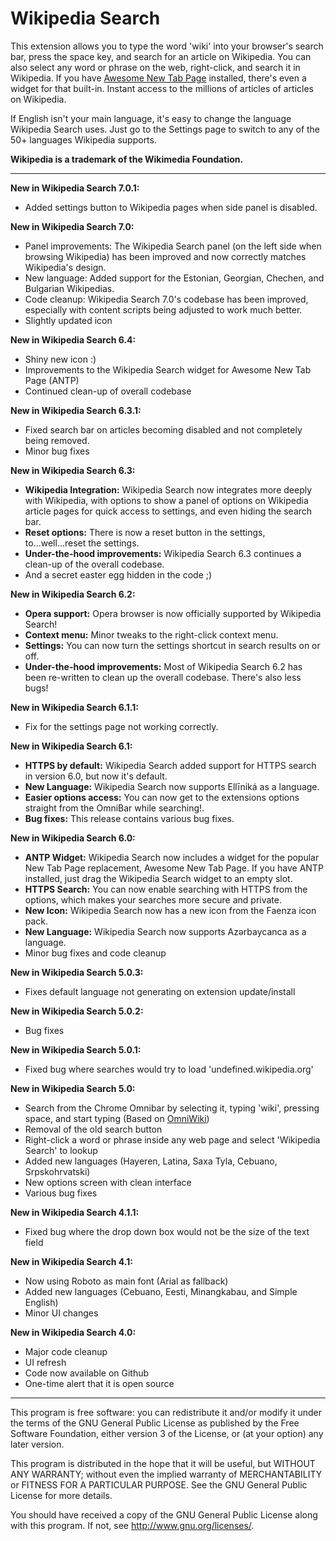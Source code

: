 Wikipedia Search
================
This extension allows you to type the word 'wiki' into your browser's search bar, press the space key, and search for an article on Wikipedia. You can also select any word or phrase on the web, right-click, and search it in Wikipedia. If you have [Awesome New Tab Page](https://antp.co) installed, there's even a widget for that built-in. Instant access to the millions of articles of articles on Wikipedia.

If English isn't your main language, it's easy to change the language Wikipedia Search uses. Just go to the Settings page to switch to any of the 50+ languages Wikipedia supports.

__Wikipedia is a trademark of the Wikimedia Foundation.__

---------------------------------------------------------
__New in Wikipedia Search 7.0.1:__
* Added settings button to Wikipedia pages when side panel is disabled.

__New in Wikipedia Search 7.0:__
* Panel improvements: The Wikipedia Search panel (on the left side when browsing Wikipedia) has been improved and now correctly matches Wikipedia's design.
* New language: Added support for the Estonian, Georgian, Chechen, and Bulgarian Wikipedias.
* Code cleanup: Wikipedia Search 7.0's codebase has been improved, especially with content scripts being adjusted to work much better.
* Slightly updated icon

__New in Wikipedia Search 6.4:__
* Shiny new icon :)
* Improvements to the Wikipedia Search widget for Awesome New Tab Page (ANTP)
* Continued clean-up of overall codebase

__New in Wikipedia Search 6.3.1:__
* Fixed search bar on articles becoming disabled and not completely being removed.
* Minor bug fixes

__New in Wikipedia Search 6.3:__
* __Wikipedia Integration:__ Wikipedia Search now integrates more deeply with Wikipedia, with options to show a panel of options on Wikipedia article pages for quick access to settings, and even hiding the search bar.
* __Reset options:__ There is now a reset button in the settings, to...well...reset the settings.
* __Under-the-hood improvements:__ Wikipedia Search 6.3 continues a clean-up of the overall codebase.
* And a secret easter egg hidden in the code ;)

__New in Wikipedia Search 6.2:__
* __Opera support:__ Opera browser is now officially supported by Wikipedia Search!
* __Context menu:__ Minor tweaks to the right-click context menu.
* __Settings:__ You can now turn the settings shortcut in search results on or off.
* __Under-the-hood improvements:__ Most of Wikipedia Search 6.2 has been re-written to clean up the overall codebase. There's also less bugs!

__New in Wikipedia Search 6.1.1:__
* Fix for the settings page not working correctly.

__New in Wikipedia Search 6.1:__
* __HTTPS by default:__ Wikipedia Search added support for HTTPS search in version 6.0, but now it's default.
* __New Language:__ Wikipedia Search now supports Ellīniká as a language.
* __Easier options access:__ You can now get to the extensions options straight from the OmniBar while searching!.
* __Bug fixes:__ This release contains various bug fixes.

__New in Wikipedia Search 6.0:__
* __ANTP Widget:__ Wikipedia Search now includes a widget for the popular New Tab Page replacement, Awesome New Tab Page. If you have ANTP installed, just drag the Wikipedia Search widget to an empty slot.
* __HTTPS Search:__ You can now enable searching with HTTPS from the options, which makes your searches more secure and private.
* __New Icon:__ Wikipedia Search now has a new icon from the Faenza icon pack.
* __New Language:__ Wikipedia Search now supports Azərbaycanca as a language.
* Minor bug fixes and code cleanup

__New in Wikipedia Search 5.0.3:__
* Fixes default language not generating on extension update/install

__New in Wikipedia Search 5.0.2:__
* Bug fixes

__New in Wikipedia Search 5.0.1:__
* Fixed bug where searches would try to load 'undefined.wikipedia.org'

__New in Wikipedia Search 5.0:__
* Search from the Chrome Omnibar by selecting it, typing 'wiki', pressing space, and start typing (Based on [OmniWiki](https://github.com/hamczu/OmniWiki))
* Removal of the old search button
* Right-click a word or phrase inside any web page and select 'Wikipedia Search' to lookup
* Added new languages (Hayeren, Latina, Saxa Tyla, Cebuano, Srpskohrvatski)
* New options screen with clean interface
* Various bug fixes

__New in Wikipedia Search 4.1.1:__
* Fixed bug where the drop down box would not be the size of the text field

__New in Wikipedia Search 4.1:__
* Now using Roboto as main font (Arial as fallback)
* Added new languages (Cebuano, Eesti, Minangkabau, and Simple English)
* Minor UI changes

__New in Wikipedia Search 4.0:__
* Major code cleanup
* UI refresh
* Code now available on Github
* One-time alert that it is open source

---------------------------------------------------------

This program is free software: you can redistribute it and/or modify
it under the terms of the GNU General Public License as published by
the Free Software Foundation, either version 3 of the License, or
(at your option) any later version.

This program is distributed in the hope that it will be useful,
but WITHOUT ANY WARRANTY; without even the implied warranty of
MERCHANTABILITY or FITNESS FOR A PARTICULAR PURPOSE.  See the
GNU General Public License for more details.

You should have received a copy of the GNU General Public License
along with this program.  If not, see <http://www.gnu.org/licenses/>.

